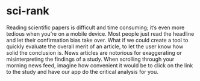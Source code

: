 # sci-rank

Reading scientific papers is difficult and time consuming; it’s even more tedious when you’re on
a mobile device. Most people just read the headline and let their confirmation bias take over.
What if we could create a tool to quickly evaluate the overall merit of an article, to let the user
know how solid the conclusion is. News articles are notorious for exaggerating or
misinterpreting the findings of a study. When scrolling through your morning news feed,
imagine how convenient it would be to click on the link to the study and have our app do the
critical analysis for you.
